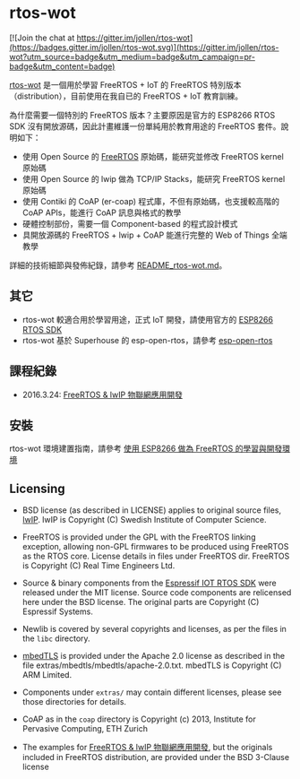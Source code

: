 # rtos-wot

[![Join the chat at https://gitter.im/jollen/rtos-wot](https://badges.gitter.im/jollen/rtos-wot.svg)](https://gitter.im/jollen/rtos-wot?utm_source=badge&utm_medium=badge&utm_campaign=pr-badge&utm_content=badge)

[rtos-wot](https://github.com/wot-sdk/rtos-wot) 是一個用於學習 FreeRTOS + IoT 的 FreeRTOS 特別版本（distribution），目前使用在我自已的 FreeRTOS + IoT 教育訓練。

為什麼需要一個特別的 FreeRTOS 版本？主要原因是官方的 ESP8266 RTOS SDK 沒有開放源碼，因此計畫維護一份單純用於教育用途的 FreeRTOS 套件。說明如下：

* 使用 Open Source 的 [FreeRTOS](http://www.freertos.org) 原始碼，能研究並修改 FreeRTOS kernel 原始碼
* 使用 Open Source 的 lwip 做為 TCP/IP Stacks，能研究 FreeRTOS kernel 原始碼
* 使用 Contiki 的 CoAP (er-coap) 程式庫，不但有原始碼，也支援較高階的 CoAP APIs，能進行 CoAP 訊息與格式的教學
* 硬體控制部份，需要一個 Component-based 的程式設計模式
* 具開放源碼的 FreeRTOS + lwip + CoAP 能進行完整的 Web of Things 全端教學

詳細的技術細節與發佈紀錄，請參考 [README_rtos-wot.md](README_rtos-wot.md)。

## 其它

* rtos-wot 較適合用於學習用途，正式 IoT 開發，請使用官方的 [ESP8266 RTOS SDK](https://github.com/espressif/ESP8266_RTOS_SDK)
* rtos-wot 基於 Superhouse 的 esp-open-rtos，請參考 [esp-open-rtos](https://github.com/jollen/rtos-wot/blob/master/README_esp-open-rtos.md)

## 課程紀錄

* 2016.3.24: [FreeRTOS & lwIP 物聯網應用開發](https://www.moko365.com/enterprise/iot100-freertos-iot-programming-101)

## 安裝

rtos-wot 環境建置指南，請參考 [使用 ESP8266 做為 FreeRTOS 的學習與開發環境](http://www.jollen.org/blog/2016/01/study-freertos-using-esp8266.html)


## Licensing

* BSD license (as described in LICENSE) applies to original source files, [lwIP](http://lwip.wikia.com/wiki/LwIP_Wiki). lwIP is Copyright (C) Swedish Institute of Computer Science.

* FreeRTOS is provided under the GPL with the FreeRTOS linking exception, allowing non-GPL firmwares to be produced using FreeRTOS as the RTOS core. License details in files under FreeRTOS dir. FreeRTOS is Copyright (C) Real Time Engineers Ltd.

* Source & binary components from the [Espressif IOT RTOS SDK](https://github.com/espressif/esp_iot_rtos_sdk) were released under the MIT license. Source code components are relicensed here under the BSD license. The original parts are Copyright (C) Espressif Systems.

* Newlib is covered by several copyrights and licenses, as per the files in the `libc` directory.

* [mbedTLS](https://tls.mbed.org/) is provided under the Apache 2.0 license as described in the file extras/mbedtls/mbedtls/apache-2.0.txt. mbedTLS is Copyright (C) ARM Limited.

* Components under `extras/` may contain different licenses, please see those directories for details.

* CoAP as in the `coap` directory is Copyright (c) 2013, Institute for Pervasive Computing, ETH Zurich

* The examples for [FreeRTOS & lwIP 物聯網應用開發](https://www.moko365.com/enterprise/iot100-freertos-iot-programming-101), but the originals included in FreeRTOS distribution, are provided under the BSD 3-Clause license
